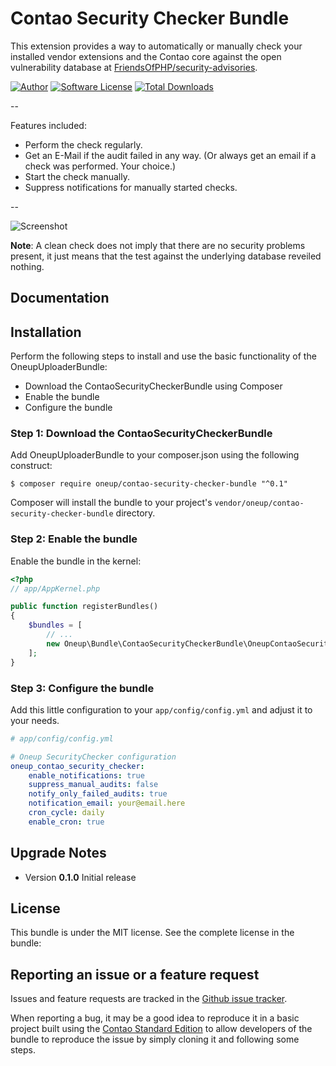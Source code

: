 Contao Security Checker Bundle
==============================

This extension provides a way to automatically or manually check your installed vendor extensions and the Contao core against the open vulnerability database at [FriendsOfPHP/security-advisories](https://github.com/FriendsOfPHP/security-advisories).

[![Author](http://img.shields.io/badge/author-@1upgmbh-blue.svg?style=flat-square)](https://twitter.com/1upgmbh)
[![Software License](http://img.shields.io/badge/license-MIT-brightgreen.svg?style=flat-square)](LICENSE)
[![Total Downloads](http://img.shields.io/packagist/dt/oneup/contao-security-checker-bundle.svg?style=flat-square)](https://packagist.org/packages/oneup/contao-security-checker-bundle)

-- 

Features included:
* Perform the check regularly.
* Get an E-Mail if the audit failed in any way. (Or always get an email if a check was performed. Your choice.)
* Start the check manually.
* Suppress notifications for manually started checks.

--

![Screenshot](https://cloud.githubusercontent.com/assets/754921/15356457/11e74f6e-1cf9-11e6-9d63-a13de0ef31b3.png)

**Note**: A clean check does not imply that there are no security problems present, it just means that the test against the underlying database reveiled nothing.

Documentation
-------------

## Installation

Perform the following steps to install and use the basic functionality of the OneupUploaderBundle:

* Download the ContaoSecurityCheckerBundle using Composer
* Enable the bundle
* Configure the bundle

### Step 1: Download the ContaoSecurityCheckerBundle

Add OneupUploaderBundle to your composer.json using the following construct:

    $ composer require oneup/contao-security-checker-bundle "^0.1"

Composer will install the bundle to your project's ``vendor/oneup/contao-security-checker-bundle`` directory.

### Step 2: Enable the bundle

Enable the bundle in the kernel:

``` php
<?php
// app/AppKernel.php

public function registerBundles()
{
    $bundles = [
        // ...
        new Oneup\Bundle\ContaoSecurityCheckerBundle\OneupContaoSecurityCheckerBundle(),
    ];
}
```

### Step 3: Configure the bundle

Add this little configuration to your `app/config/config.yml` and adjust it to your needs.

```yaml
# app/config/config.yml

# Oneup SecurityChecker configuration
oneup_contao_security_checker:
    enable_notifications: true
    suppress_manual_audits: false
    notify_only_failed_audits: true
    notification_email: your@email.here
    cron_cycle: daily
    enable_cron: true
```

Upgrade Notes
-------------
* Version **0.1.0** Initial release

License
-------

This bundle is under the MIT license. See the complete license in the bundle:


Reporting an issue or a feature request
---------------------------------------

Issues and feature requests are tracked in the [Github issue tracker](https://github.com/1up-lab/contao-security-checker-bundle/issues).

When reporting a bug, it may be a good idea to reproduce it in a basic project
built using the [Contao Standard Edition](https://github.com/contao/standard-edition)
to allow developers of the bundle to reproduce the issue by simply cloning it
and following some steps.
